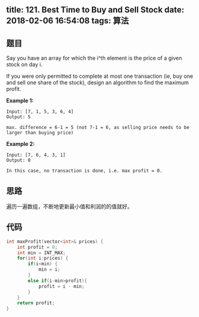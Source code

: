 title: 121. Best Time to Buy and Sell Stock
date: 2018-02-06 16:54:08
tags: 算法
---

## 题目

Say you have an array for which the i^th element is the price of a given stock on day i.

If you were only permitted to complete at most one transaction (ie, buy one and sell one share of the stock), design an algorithm to find the maximum profit.

**Example 1:**

```
Input: [7, 1, 5, 3, 6, 4]
Output: 5

max. difference = 6-1 = 5 (not 7-1 = 6, as selling price needs to be larger than buying price)
```

**Example 2:**

```
Input: [7, 6, 4, 3, 1]
Output: 0

In this case, no transaction is done, i.e. max profit = 0.
```

<!--more-->

## 思路

遍历一遍数组，不断地更新最小值和利润的的值就好。


## 代码

```c++
int maxProfit(vector<int>& prices) {
    int profit = 0;
    int min = INT_MAX;
    for(int i:prices) {
        if(i<min) {
            min = i;
        }
        else if(i-min>profit){
            profit = i - min;
        }
    }
    return profit;
}
```